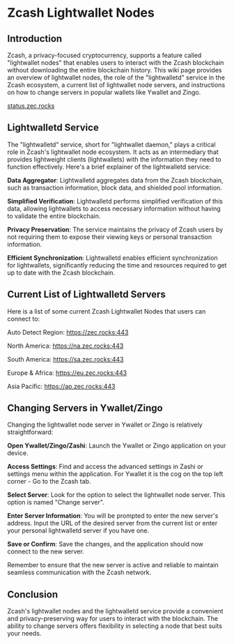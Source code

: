 
# Zcash Lightwallet Nodes

## Introduction

Zcash, a privacy-focused cryptocurrency, supports a feature called "lightwallet nodes" that enables users to interact with the Zcash blockchain without downloading the entire blockchain history. This wiki page provides an overview of lightwallet nodes, the role of the "lightwalletd" service in the Zcash ecosystem, a current list of lightwallet node servers, and instructions on how to change servers in popular wallets like Ywallet and Zingo.

[status.zec,rocks](https://status.zec.rocks/) 


## Lightwalletd Service

The "lightwalletd" service, short for "lightwallet daemon," plays a critical role in Zcash's lightwallet node ecosystem. It acts as an intermediary that provides lightweight clients (lightwallets) with the information they need to function effectively. Here's a brief explainer of the lightwalletd service:

__Data Aggregator__: Lightwalletd aggregates data from the Zcash blockchain, such as transaction information, block data, and shielded pool information.

__Simplified Verification__: Lightwalletd performs simplified verification of this data, allowing lightwallets to access necessary information without having to validate the entire blockchain.

__Privacy Preservation__: The service maintains the privacy of Zcash users by not requiring them to expose their viewing keys or personal transaction information.

__Efficient Synchronization__: Lightwalletd enables efficient synchronization for lightwallets, significantly reducing the time and resources required to get up to date with the Zcash blockchain.


## Current List of Lightwalletd Servers

Here is a list of some current Zcash Lightwallet Nodes that users can connect to:

Auto Detect Region: https://zec.rocks:443

North America: https://na.zec.rocks:443

South America: https://sa.zec.rocks:443

Europe & Africa: https://eu.zec.rocks:443

Asia Pacific: https://ap.zec.rocks:443

## Changing Servers in Ywallet/Zingo

Changing the lightwallet node server in Ywallet or Zingo is relatively straightforward:

__Open Ywallet/Zingo/Zashi__: Launch the Ywallet or Zingo application on your device.

__Access Settings__: Find and access the advanced settings in Zashi or settings menu within the application. For Ywallet it is the cog on the top left corner - Go to the Zcash tab. 

__Select Server__: Look for the option to select the lightwallet node server. This option is named "Change server".

__Enter Server Information__: You will be prompted to enter the new server's address. Input the URL of the desired server from the current list or enter your personal lightwalletd server if you have one. 

__Save or Confirm__: Save the changes, and the application should now connect to the new server.

Remember to ensure that the new server is active and reliable to maintain seamless communication with the Zcash network.

## Conclusion

Zcash's lightwallet nodes and the lightwalletd service provide a convenient and privacy-preserving way for users to interact with the blockchain. The ability to change servers offers flexibility in selecting a node that best suits your needs. 
